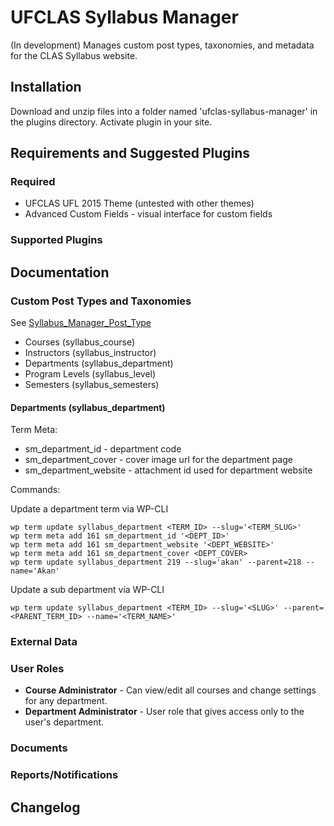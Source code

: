UFCLAS Syllabus Manager
=======================

(In development) Manages custom post types, taxonomies, and metadata for the CLAS Syllabus website.

Installation
-------------

Download and unzip files into a folder named 'ufclas-syllabus-manager' in the plugins directory. Activate plugin in your site.


Requirements and Suggested Plugins
-----------------------------------

### Required

- UFCLAS UFL 2015 Theme (untested with other themes)
- Advanced Custom Fields - visual interface for custom fields

### Supported Plugins


Documentation
--------------

### Custom Post Types and Taxonomies

See [Syllabus_Manager_Post_Type](https://github.com/ufclas/ufclas-syllabus-manager/blob/develop/includes/class-syllabus-manager-post-type.php)

- Courses (syllabus_course)
- Instructors (syllabus_instructor)
- Departments (syllabus_department)
- Program Levels (syllabus_level)
- Semesters (syllabus_semesters)

#### Departments (syllabus_department)

Term Meta:

- sm_department_id - department code
- sm_department_cover - cover image url for the department page
- sm_department_website - attachment id used for department website

Commands:

Update a department term via WP-CLI

```
wp term update syllabus_department <TERM_ID> --slug='<TERM_SLUG>'
wp term meta add 161 sm_department_id '<DEPT_ID>'
wp term meta add 161 sm_department_website '<DEPT_WEBSITE>'
wp term meta add 161 sm_department_cover <DEPT_COVER>
wp term update syllabus_department 219 --slug='akan' --parent=218 --name='Akan'
```

Update a sub department via WP-CLI

```
wp term update syllabus_department <TERM_ID> --slug='<SLUG>' --parent=<PARENT_TERM_ID> --name='<TERM_NAME>'
```

### External Data

### User Roles

- __Course Administrator__ - Can view/edit all courses and change settings for any department.
- __Department Administrator__ - User role that gives access only to the user's department.

### Documents

### Reports/Notifications

Changelog
---------



